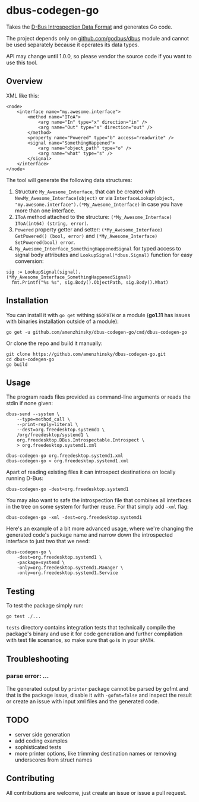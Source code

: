 # dbus-codegen-go

Takes the [D-Bus Introspection Data Format](https://dbus.freedesktop.org/doc/dbus-specification.html#introspection-format) and generates Go code.

The project depends only on [github.com/godbus/dbus](https://github.com/godbus/dbus) module and cannot be used separately because it operates its data types.

API may change until 1.0.0, so please vendor the source code if you want to use this tool.

## Overview

XML like this:

```
<node>
    <interface name="my.awesome.interface">
        <method name="IToA">
            <arg name="In" type="x" direction="in" />
            <arg name="Out" type="s" direction="out" />
        </method>
        <property name="Powered" type="b" access="readwrite" />
        <signal name="SomethingHappened">
            <arg name="object_path" type="o" />
            <arg name="what" type="s" />
        </signal>
    </interface>
</node>
```

The tool will generate the following data structures:

1. Structure `My_Awesome_Interface`, that can be created with `NewMy_Awesome_Interface(object)` or via `InterfaceLookup(object, "my.awesome.interface").(*My_Awesome_Interface)` in case you have more than one interface.
1. `IToA` method attached to the structure: `(*My_Awesome_Interface) IToA(int64) (string, error)`.
1. `Powered` property getter and setter: `(*My_Awesome_Interface) GetPowered() (bool, error)` and `(*My_Awesome_Interface) SetPowered(bool) error`.
1. `My_Awesome_Interface_SomethingHappenedSignal` for typed access to signal body attributes and `LookupSignal(*dbus.Signal)` function for easy conversion:
  ```
  sig := LookupSignal(signal).(*My_Awesome_Interface_SomethingHappenedSignal)
  	fmt.Printf("%s %s", sig.Body().ObjectPath, sig.Body().What)
  ```  

## Installation

You can install it with `go get` withing `$GOPATH` or a module (**go1.11** has issues with binaries installation outside of a module):

```
go get -u github.com/amenzhinsky/dbus-codegen-go/cmd/dbus-codegen-go
```

Or clone the repo and build it manually:

```
git clone https://github.com/amenzhinsky/dbus-codegen-go.git
cd dbus-codegen-go
go build
```

## Usage

The program reads files provided as command-line arguments or reads the stdin if none given:

```
dbus-send --system \
	--type=method_call \
	--print-reply=literal \
	--dest=org.freedesktop.systemd1 \
	/org/freedesktop/systemd1 \
	org.freedesktop.DBus.Introspectable.Introspect \
	> org.freedesktop.systemd1.xml

dbus-codegen-go org.freedesktop.systemd1.xml
dbus-codegen-go < org.freedesktop.systemd1.xml
```

Apart of reading existing files it can introspect destinations on locally running D-Bus: 

```
dbus-codegen-go -dest=org.freedesktop.systemd1
```

You may also want to safe the introspection file that combines all interfaces in the tree on some system for further reuse. For that simply add `-xml` flag:

```
dbus-codegen-go -xml -dest=org.freedesktop.systemd1
```

Here's an example of a bit more advanced usage, where we're changing the generated code's package name and narrow down the introspected interface to just two that we need:

```
dbus-codegen-go \
	-dest=org.freedesktop.systemd1 \
	-package=systemd \
	-only=org.freedesktop.systemd1.Manager \
	-only=org.freedesktop.systemd1.Service
```

## Testing

To test the package simply run:

```
go test ./...
```

`tests` directory contains integration tests that technically compile the package's binary and use it for code generation and further compilation with test file scenarios, so make sure that `go` is in your `$PATH`.

## Troubleshooting

### parse error: ...

The generated output by `printer` package cannot be parsed by gofmt and that is the package issue, disable it with `-gofmt=false` and inspect the result or create an issue with input xml files and the generated code.

## TODO

- server side generation
- add coding examples
- sophisticated tests
- more printer options, like trimming destination names or removing underscores from struct names

## Contributing

All contributions are welcome, just create an issue or issue a pull request.
